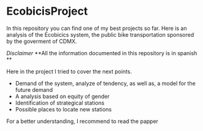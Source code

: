 # EcobicisProject
In this repository you can find one of my best projects so far. Here is an analysis of the Ecobicics system, the public bike transportation sponsored by the goverment of CDMX.  

*Disclaimer*
**All the information documented in this repository is in spanish **

Here in the project I tried to cover the next points.

-  Demand of the system, analyze of tendency, as well as, a model for the future demand
-  A analysis based on equity of gender
-  Identification of strategical stations
-  Possible places to locate new stations

For a better understanding, I recommend to read the papper
